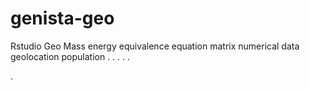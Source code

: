 # genista-geo
Rstudio Geo Mass energy equivalence equation matrix numerical data geolocation population
.
.
.
.
.




.





